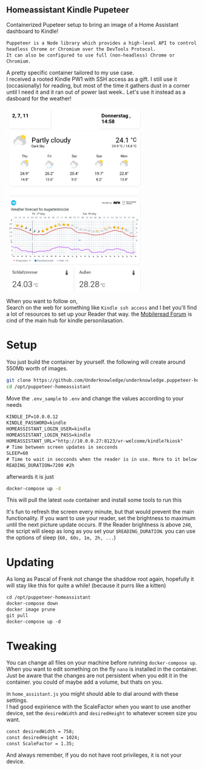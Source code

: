 Homeassistant Kindle Pupeteer
--- 
Containerized Pupeteer setup to bring an image of a Home Assistant dashboard to Kindle!   

    Puppeteer is a Node library which provides a high-level API to control headless Chrome or Chromium over the DevTools Protocol.
    It can also be configured to use full (non-headless) Chrome or Chromium. 


A pretty specific container tailored to my use case.   
I received a rooted Kindle PW1 with SSH access as a gift. I still use it (occasionally) for reading, but most of the time it gathers dust in a corner until I need it and it ran out of power last week..
Let's use it instead as a dasboard for the weather!

<img src="https://github.com/Underknowledge/underknowledge.puppeteer-homeassistant/raw/main/home_assistant.png" alt="" data-canonical-src="https://github.com/Underknowledge/underknowledge.puppeteer-homeassistant/raw/main/home_assistant.png" width="358" height="485" />

When you want to follow on,    
Search on the web for something like `Kindle ssh access` and I bet you'll find a lot of resources to set up your Reader that way.  the [Mobileread Forum](https://www.mobileread.com) is cind of the main hub for kindle personilasation. 


# Setup 
You just build the container by yourself.
the following will create around 550Mb worth of images. 

```bash
git clone https://github.com/Underknowledge/underknowledge.puppeteer-homeassistant /opt/puppeteer-homeassistant
cd /opt/puppeteer-homeassistant
```

Move the `.env_sample` to `.env` and change the values according to your needs 


    KINDLE_IP=10.0.0.12
    KINDLE_PASSWORD=kindle
    HOMEASSISTANT_LOGIN_USER=kindle
    HOMEASSISTANT_LOGIN_PASS=kindle
    HOMEASSISTANT_URL="http://10.0.0.27:8123/vr-welcome/kindle?kiosk"
    # Time between screen updates in secconds
    SLEEP=60
    # Time to wait in secconds when the reader is in use. More to it below
    READING_DURATION=7200 #2h 

afterwards it is just 
```bash
docker-compose up -d 
```
This will pull the latest `node` container and install some tools to run this

It's fun to refresh the screen every minute, but that would prevent the main functionality.
If you want to use your reader, set the brightness to maximum until the next picture update occurs. 
If the Reader brightness is above `240`, the script will sleep as long as you set your `$READING_DURATION`. 
you can use the options of sleep (`60, 60s, 1m, 2h, ...`) 

# Updating 

As long as Pascal of Frenk not change the shaddow root again, hopefully it will stay like this for quite a while! (because it purrs like a kitten)
```
cd /opt/puppeteer-homeassistant
docker-compose down 
docker image prune
git pull
docker-compose up -d 
```
 
# Tweaking 

You can change all files on your machine before running `docker-compose up`.     
When you want to edit something on the fly `nano` is installed in the container.   
Just be aware that the changes are not persistent when you edit it in the container. you could of maybe add a volume, but thats on you.    


in `home_assistant.js` you might should able to dial around with these settings.   
I had good expirience with the ScaleFactor
when you want to use another device, set the `desiredWidth` and `desiredHeight` to whatever screen size you want. 

    const desiredWidth = 758;
    const desiredHeight = 1024;
    const ScaleFactor = 1.35;


And always remember, 
If you do not have root privileges, it is not your device.
